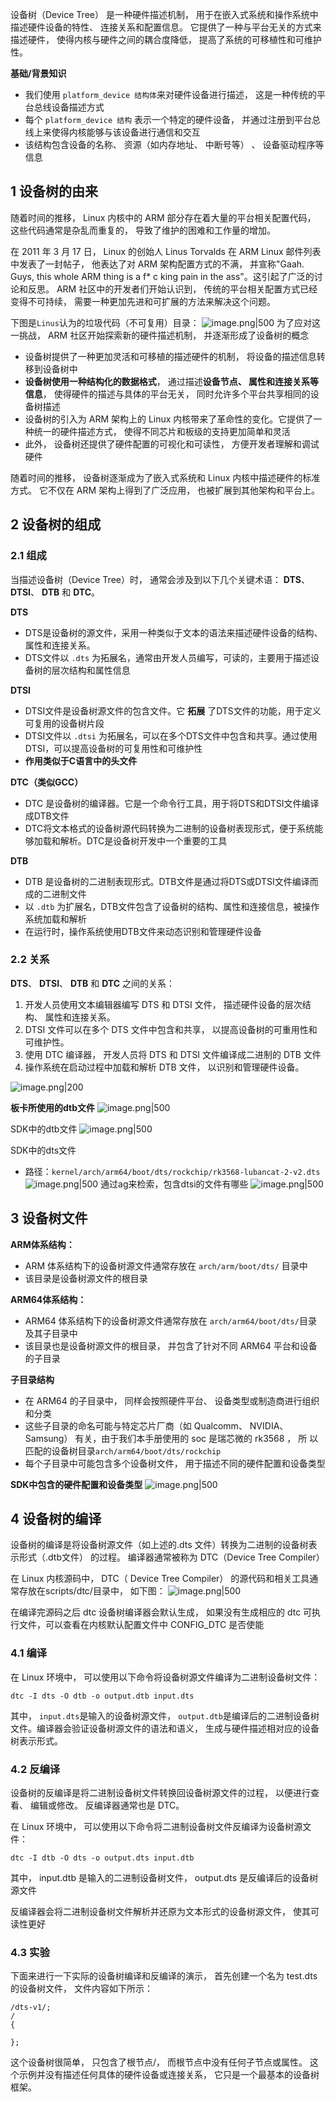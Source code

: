 
设备树（Device Tree） 是一种硬件描述机制， 用于在嵌入式系统和操作系统中描述硬件设备的特性、 连接关系和配置信息。 它提供了一种与平台无关的方式来描述硬件， 使得内核与硬件之间的耦合度降低， 提高了系统的可移植性和可维护性。

**基础/背景知识**
- 我们使用 `platform_device 结构体`来对硬件设备进行描述， 这是一种传统的平台总线设备描述方式
- 每个 `platform_device 结构` 表示一个特定的硬件设备， 并通过注册到平台总线上来使得内核能够与该设备进行通信和交互
- 该结构包含设备的名称、 资源（如内存地址、 中断号等） 、 设备驱动程序等信息



## 1 设备树的由来

随着时间的推移， Linux 内核中的 ARM 部分存在着大量的平台相关配置代码， 这些代码通常是杂乱而重复的， 导致了维护的困难和工作量的增加。

在 2011 年 3 月 17 日， Linux 的创始人 Linus Torvalds 在 ARM Linux 邮件列表中发表了一封帖子， 他表达了对 ARM 架构配置方式的不满， 并宣称"Gaah. Guys, this whole ARM thing is a f* c king pain in the ass"。这引起了广泛的讨论和反思。 ARM 社区中的开发者们开始认识到， 传统的平台相关配置方式已经变得不可持续， 需要一种更加先进和可扩展的方法来解决这个问题。

下图是`Linus`认为的垃圾代码（不可复用）目录：
![image.png|500](https://my-obsidian-image.oss-cn-guangzhou.aliyuncs.com/2025/04/a0f9dbcdc1b6a153d30dde315a407980.png)
为了应对这一挑战， ARM 社区开始探索新的硬件描述机制， 并逐渐形成了设备树的概念

- 设备树提供了一种更加灵活和可移植的描述硬件的机制， 将设备的描述信息转移到设备树中
- **设备树使用一种结构化的数据格式**， 通过描述**设备节点、 属性和连接关系等信息**， 使得硬件的描述与具体的平台无关， 同时允许多个平台共享相同的设备树描述
- 设备树的引入为 ARM 架构上的 Linux 内核带来了革命性的变化。它提供了一种统一的硬件描述方式， 使得不同芯片和板级的支持更加简单和灵活
- 此外， 设备树还提供了硬件配置的可视化和可读性， 方便开发者理解和调试硬件

随着时间的推移， 设备树逐渐成为了嵌入式系统和 Linux 内核中描述硬件的标准方式。 它不仅在 ARM 架构上得到了广泛应用， 也被扩展到其他架构和平台上。

## 2 设备树的组成

### 2.1 组成

当描述设备树（Device Tree）时， 通常会涉及到以下几个关键术语： **DTS**、 **DTSI**、 **DTB** 和 **DTC**。

**DTS**
- DTS是设备树的源文件，采用一种类似于文本的语法来描述硬件设备的结构、属性和连接关系。
- DTS文件以 `.dts` 为拓展名，通常由开发人员编写，可读的，主要用于描述设备树的层次结构和属性信息

**DTSI**
- DTSI文件是设备树源文件的包含文件。它 **拓展** 了DTS文件的功能，用于定义可复用的设备树片段
- DTSI文件以 `.dtsi` 为拓展名，可以在多个DTS文件中包含和共享。通过使用DTSI，可以提高设备树的可复用性和可维护性
- **作用类似于C语言中的头文件**

**DTC（类似GCC）**
- DTC 是设备树的编译器。它是一个命令行工具，用于将DTS和DTSI文件编译成DTB文件
- DTC将文本格式的设备树源代码转换为二进制的设备树表现形式，便于系统能够加载和解析。DTC是设备树开发中一个重要的工具

**DTB**
- DTB 是设备树的二进制表现形式。DTB文件是通过将DTS或DTSI文件编译而成的二进制文件
- 以 `.dtb` 为扩展名，DTB文件包含了设备树的结构、属性和连接信息，被操作系统加载和解析
- 在运行时，操作系统使用DTB文件来动态识别和管理硬件设备

### 2.2 关系

**DTS**、 **DTSI**、 **DTB** 和 **DTC** 之间的关系：
1. 开发人员使用文本编辑器编写 DTS 和 DTSI 文件， 描述硬件设备的层次结构、 属性和连接关系。
2. DTSI 文件可以在多个 DTS 文件中包含和共享， 以提高设备树的可重用性和可维护性。
3. 使用 DTC 编译器， 开发人员将 DTS 和 DTSI 文件编译成二进制的 DTB 文件
4. 操作系统在启动过程中加载和解析 DTB 文件， 以识别和管理硬件设备。

![image.png|200](https://my-obsidian-image.oss-cn-guangzhou.aliyuncs.com/2025/04/bc23e66bf50cf6363c16fc905649120d.png)

**板卡所使用的dtb文件**
![image.png|500](https://my-obsidian-image.oss-cn-guangzhou.aliyuncs.com/2025/04/f00aaafd3febf2549b3bbcbf47b65b66.png)

SDK中的dtb文件
![image.png|500](https://my-obsidian-image.oss-cn-guangzhou.aliyuncs.com/2025/05/4c30ea2b0a58accc4d85e4b1dbd4c378.png)

SDK中的dts文件
- 路径：`kernel/arch/arm64/boot/dts/rockchip/rk3568-lubancat-2-v2.dts`
  ![image.png|500](https://my-obsidian-image.oss-cn-guangzhou.aliyuncs.com/2025/05/4aa4848f04c213eab71c57160e295328.png)
通过ag来检索，包含dtsi的文件有哪些
![image.png|500](https://my-obsidian-image.oss-cn-guangzhou.aliyuncs.com/2025/05/deee7b591985a2f00b5cbe0d8bdce9ac.png)

## 3 设备树文件

**ARM体系结构：** 
- ARM 体系结构下的设备树源文件通常存放在 `arch/arm/boot/dts/` 目录中
- 该目录是设备树源文件的根目录

**ARM64体系结构：**
- ARM64 体系结构下的设备树源文件通常存放在 `arch/arm64/boot/dts/`目录 及其子目录中
- 该目录也是设备树源文件的根目录， 并包含了针对不同 ARM64 平台和设备的子目录

**子目录结构**
- 在 ARM64 的子目录中， 同样会按照硬件平台、 设备类型或制造商进行组织和分类
- 这些子目录的命名可能与特定芯片厂商（如 Qualcomm、 NVIDIA、 Samsung） 有关，由于我们本手册使用的 soc 是瑞芯微的 rk3568 ， 所 以匹配的设备树目录`arch/arm64/boot/dts/rockchip`
- 每个子目录中可能包含多个设备树文件， 用于描述不同的硬件配置和设备类型

**SDK中包含的硬件配置和设备类型**
![image.png|500](https://my-obsidian-image.oss-cn-guangzhou.aliyuncs.com/2025/04/e7c89a5c7243128c18ed2812505e1eb1.png)
## 4 设备树的编译

设备树的编译是将设备树源文件（如上述的.dts 文件）转换为二进制的设备树表示形式（.dtb文件） 的过程。 编译器通常被称为 DTC（Device Tree Compiler）

在 Linux 内核源码中， DTC（ Device Tree Compiler） 的源代码和相关工具通常存放在scripts/dtc/目录中， 如下图：
![image.png|500](https://my-obsidian-image.oss-cn-guangzhou.aliyuncs.com/2025/04/01886b82d717b015ba09de8d58bcdf84.png)

在编译完源码之后 dtc 设备树编译器会默认生成， 如果没有生成相应的 dtc 可执行文件，可以查看在内核默认配置文件中 CONFIG_DTC 是否使能
### 4.1 编译

在 Linux 环境中， 可以使用以下命令将设备树源文件编译为二进制设备树文件：
```shell
dtc -I dts -O dtb -o output.dtb input.dts
```

其中， `input.dts`是输入的设备树源文件， `output.dtb`是编译后的二进制设备树文件。编译器会验证设备树源文件的语法和语义， 生成与硬件描述相对应的设备树表示形式。
### 4.2 反编译

设备树的反编译是将二进制设备树文件转换回设备树源文件的过程， 以便进行查看、 编辑或修改。 反编译器通常也是 DTC。

在 Linux 环境中， 可以使用以下命令将二进制设备树文件反编译为设备树源文件：
```shell
dtc -I dtb -O dts -o output.dts input.dtb
```
其中， input.dtb 是输入的二进制设备树文件， output.dts 是反编译后的设备树源文件

反编译器会将二进制设备树文件解析并还原为文本形式的设备树源文件， 使其可读性更好

### 4.3 实验

下面来进行一下实际的设备树编译和反编译的演示， 首先创建一个名为 test.dts 的设备树文件， 文件内容如下所示：
```dts
/dts-v1/;
/
{

};
```

这个设备树很简单， 只包含了根节点/， 而根节点中没有任何子节点或属性。 这个示例并没有描述任何具体的硬件设备或连接关系， 它只是一个最基本的设备树框架。

